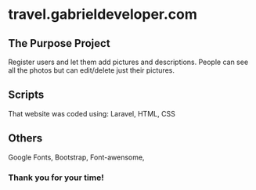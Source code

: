 # travel.gabrieldeveloper.com

## The Purpose Project
Register users and let them add pictures and descriptions. People can see all the photos but can edit/delete just their pictures.

## Scripts
That website was coded using: Laravel, HTML, CSS

## Others
Google Fonts,
Bootstrap,
Font-awensome,

### Thank you for your time!
